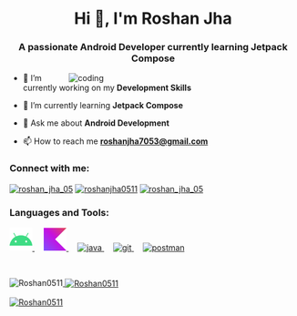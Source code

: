 <h1 align="center">Hi 👋, I'm Roshan Jha</h1>
<h3 align="center">A passionate Android Developer currently learning Jetpack Compose</h3>
<img align="right" alt="coding" width="400" src="https://raw.githubusercontent.com/lambiengcode/lambiengcode/main/gif/dash.gif">

- 🔭 I’m currently working on my **Development Skills**

- 🌱 I’m currently learning **Jetpack Compose**

- 💬 Ask me about **Android Development**

- 📫 How to reach me **roshanjha7053@gmail.com**

<h3 align="left">Connect with me:</h3>
<p align="left">
<a href="https://x.com/roshan_jha_05" target="blank"><img align="center" src="https://raw.githubusercontent.com/rahuldkjain/github-profile-readme-generator/master/src/images/icons/Social/twitter.svg" alt="roshan_jha_05" height="30" width="40" /></a>
<a href="https://linkedin.com/in/roshanjha0511" target="blank"><img align="center" src="https://raw.githubusercontent.com/rahuldkjain/github-profile-readme-generator/master/src/images/icons/Social/linked-in-alt.svg" alt="roshanjha0511" height="30" width="40" /></a>
<a href="https://instagram.com/roshan_jha_05" target="blank"><img align="center" src="https://raw.githubusercontent.com/rahuldkjain/github-profile-readme-generator/master/src/images/icons/Social/instagram.svg" alt="roshan_jha_05" height="30" width="40" /></a>
</p>

<h3 align="left">Languages and Tools:</h3>
<p align="left"> 
  <a href="https://developer.android.com/" target="_blank" rel="noreferrer"> <img src="https://raw.githubusercontent.com/github/explore/80688e429a7d4ef2fca1e82350fe8e3517d3494d/topics/android/android.png" alt="android" width="40" height="40"/> </a> 
  &nbsp;&nbsp;&nbsp;
  <a href="https://kotlinlang.org/" target="_blank" rel="noreferrer"> <img src="https://raw.githubusercontent.com/github/explore/80688e429a7d4ef2fca1e82350fe8e3517d3494d/topics/kotlin/kotlin.png" alt="kotlin" width="40" height="40"/> </a>  
  &nbsp;&nbsp;&nbsp;
  <a href="https://www.oracle.com/java/technologies/" target="_blank" rel="noreferrer"> <img src="https://camo.githubusercontent.com/ec75fffa4a003fa9ea6ba393834fdbf4fab55e5252776c41024e811a351fdec7/68747470733a2f2f7777772e766563746f726c6f676f2e7a6f6e652f6c6f676f732f6a6176612f6a6176612d69636f6e2e737667" alt="java" width="40" height="40"/> </a> 
  &nbsp;&nbsp;&nbsp;
  <a href="https://git-scm.com/" target="_blank" rel="noreferrer"> <img src="https://camo.githubusercontent.com/fbfcb9e3dc648adc93bef37c718db16c52f617ad055a26de6dc3c21865c3321d/68747470733a2f2f7777772e766563746f726c6f676f2e7a6f6e652f6c6f676f732f6769742d73636d2f6769742d73636d2d69636f6e2e737667" alt="git" width="40" height="40"/> </a>  &nbsp;&nbsp;&nbsp;
  <a href="https://www.postman.com/" target="_blank" rel="noreferrer"> <img src="https://camo.githubusercontent.com/93b32389bf746009ca2370de7fe06c3b5146f4c99d99df65994f9ced0ba41685/68747470733a2f2f7777772e766563746f726c6f676f2e7a6f6e652f6c6f676f732f676574706f73746d616e2f676574706f73746d616e2d69636f6e2e737667" alt="postman" width="40" height="40"/>
</p><br>

<p><img align="left" src="https://github-readme-stats.vercel.app/api/top-langs?username=Roshan0511&show_icons=true&locale=en&layout=compact" alt="Roshan0511" /></p>

<p>&nbsp;<img align="center" src="https://github-readme-stats.vercel.app/api?username=Roshan0511&show_icons=true&locale=en" alt="Roshan0511" /></p>

<p><img align="center" src="https://github-readme-streak-stats.herokuapp.com/?user=Roshan0511&" alt="Roshan0511" /></p>


